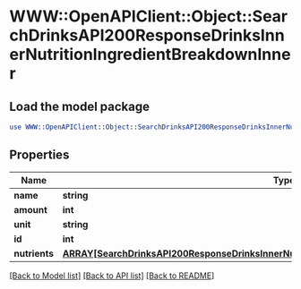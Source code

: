 # WWW::OpenAPIClient::Object::SearchDrinksAPI200ResponseDrinksInnerNutritionIngredientBreakdownInner

## Load the model package
```perl
use WWW::OpenAPIClient::Object::SearchDrinksAPI200ResponseDrinksInnerNutritionIngredientBreakdownInner;
```

## Properties
Name | Type | Description | Notes
------------ | ------------- | ------------- | -------------
**name** | **string** |  | [optional] 
**amount** | **int** |  | [optional] 
**unit** | **string** |  | [optional] 
**id** | **int** |  | [optional] 
**nutrients** | [**ARRAY[SearchDrinksAPI200ResponseDrinksInnerNutritionIngredientBreakdownInnerNutrientsInner]**](SearchDrinksAPI200ResponseDrinksInnerNutritionIngredientBreakdownInnerNutrientsInner.md) |  | [optional] 

[[Back to Model list]](../README.md#documentation-for-models) [[Back to API list]](../README.md#documentation-for-api-endpoints) [[Back to README]](../README.md)


